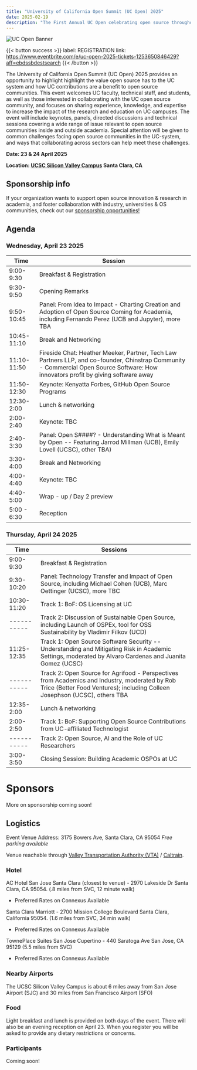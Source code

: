 ```yaml
---
title: "University of California Open Summit (UC Open) 2025"
date: 2025-02-19
description: "The First Annual UC Open celebrating open source throughout the UC system:  23 & 24 April 2025 – Santa Clara, CA"
---
```


![UC Open Banner](Banner_UCOpen2025.png)

{{< button success >}}
label: REGISTRATION
link: https://www.eventbrite.com/e/uc-open-2025-tickets-1253650846429?aff=ebdssbdestsearch
{{< /button >}}

The University of California Open Summit (UC Open) 2025 provides an opportunity to highlight highlight the value open source has to the UC system and how UC contributions are a benefit to open source communities. This event welcomes UC faculty, technical staff, and students, as well as those interested in collaborating with the UC open source community, and focuses on sharing experience, knowledge, and expertise to increase the impact of the research and education on UC campuses. The event will include keynotes, panels, directed discussions and technical sessions covering a wide range of issue relevant to open source communities inside and outside academia. Special attention will be given to common challenges facing open source communities in the UC-system, and ways that collaborating across sectors can help meet these challenges.

**Date: 23 & 24 April 2025**

**Location: [UCSC Silicon Valley Campus](https://siliconvalley.ucsc.edu/facility/) Santa Clara, CA**

## Sponsorship info

If your organization wants to support open source innovation & research in academia, and foster collaboration with industry, universities & OS communities, check out our [sponsorship opportunities!](./sponsor/_index.md)

## Agenda

### Wednesday, April 23 2025

| Time        | Session                                                                                                                                                                             |
| ----------- | ----------------------------------------------------------------------------------------------------------------------------------------------------------------------------------- |
| 9:00-9:30   | Breakfast & Registration                                                                                                                                                            |
| 9:30-9:50   | Opening Remarks                                                                                                                                                                     |
| 9:50-10:45  | Panel: From Idea to Impact - Charting Creation and Adoption of Open Source Coming for Academia, including Fernando Perez (UCB and Jupyter), more TBA                                |
| 10:45-11:10 | Break and Networking                                                                                                                                                                |
| 11:10-11:50 | Fireside Chat: Heather Meeker, Partner, Tech Law Partners LLP, and co-founder, Chinstrap Community - Commercial Open Source Software: How innovators profit by giving software away |
| 11:50-12:30 | Keynote: Kenyatta Forbes, GitHub Open Source Programs                                                                                                                               |
| 12:30-2:00  | Lunch & networking                                                                                                                                                                  |
| 2:00-2:40   | Keynote: TBC                                                                                                                                                                        |
| 2:40-3:30   | Panel: Open S####? - Understanding What is Meant by Open -- Featuring Jarrod Millman (UCB), Emily Lovell (UCSC), other TBA)                                                         |
| 3:30-4:00   | Break and Networking                                                                                                                                                                |
| 4:00-4:40   | Keynote: TBC                                                                                                                                                                        |
| 4:40-5:00   | Wrap - up / Day 2 preview                                                                                                                                                           |
| 5:00 - 6:30 | Reception                                                                                                                                                                           |

### Thursday, April 24 2025

| Time        | Sessions                                                                                                                                                                    |
| ----------- | --------------------------------------------------------------------------------------------------------------------------------------------------------------------------- |
| 9:00-9:30   | Breakfast & Registration                                                                                                                                                    |
| 9:30-10:20  | Panel: Technology Transfer and Impact of Open Source, including Michael Cohen (UCB), Marc Oettinger (UCSC), more TBC                                                        |
| 10:30-11:20 | Track 1: BoF: OS Licensing at UC                                                                                                                                            |
| ----------- | Track 2: Discussion of Sustainable Open Source, including Launch of OSPEx, tool for OSS Sustainability by Vladimir Filkov (UCD)                                             |
| 11:25-12:35 | Track 1: Open Source Software Security -- Understanding and Mitigating Risk in Academic Settings, moderated by Alvaro Cardenas and Juanita Gomez (UCSC)                     |
| ----------- | Track 2: Open Source for Agrifood - Perspectives from Academics and Industry, moderated by Rob Trice (Better Food Ventures); including Colleen Josephson (UCSC), others TBA |
| 12:35-2:00  | Lunch & networking                                                                                                                                                          |
| 2:00-2:50   | Track 1: BoF: Supporting Open Source Contributions from UC-affiliated Technologist                                                                                          |
| ----------- | Track 2: Open Source, AI and the Role of UC Researchers                                                                                                                     |
| 3:00-3:50   | Closing Session: Building Academic OSPOs at UC                                                                                                                              |

# Sponsors

More on sponsorship coming soon!

## Logistics

Event Venue Address: 3175 Bowers Ave, Santa Clara, CA 95054
_Free parking available_

Venue reachable through [Valley Transportation Authority (VTA)](https://www.vta.org/) / [Caltrain](https://www.caltrain.com/).

### Hotel

AC Hotel San Jose Santa Clara (closest to venue) - 2970 Lakeside Dr Santa Clara, CA 95054. (.8 miles from SVC, 12 minute walk)

- Preferred Rates on Connexus Available

Santa Clara Marriott - 2700 Mission College Boulevard Santa Clara, California 95054. (1.6 miles from SVC, 34 min walk)

- Preferred Rates on Connexus Available

TownePlace Suites San Jose Cupertino - 440 Saratoga Ave San Jose, CA 95129 (5.5 miles from SVC)

- Preferred Rates on Connexus Available

### Nearby Airports

The UCSC Silicon Valley Campus is about 6 miles away from San Jose Airport (SJC) and 30 miles from San Francisco Airport (SFO)

### Food

Light breakfast and lunch is provided on both days of the event. There will also be an evening reception on April 23. When you register you will be asked to provide any dietary restrictions or concerns.

### Participants

Coming soon!
